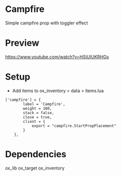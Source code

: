 # Campfire
Simple campfire prop with toggler effect

# Preview
https://www.youtube.com/watch?v=HSjUIUKRHGs

# Setup
* Add items to ox_inventory > data > items.lua
```
['campfire'] = {
		label = 'Campfire',
		weight = 100,
		stack = false,
		close = true,
		client = {
			export = "campfire.StartPropPlacement"
		}
	},
```
# Dependencies

ox_lib
ox_target
ox_inventory
